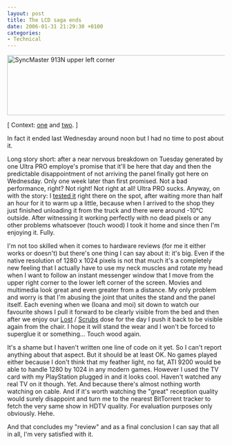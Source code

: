 ```yaml
---
layout: post
title: The LCD saga ends
date: 2006-01-31 21:29:30 +0100
categories:
- Technical
---
```

<img src="http://www.rusiczki.net/blog/blogpics/syncmaster_913n.jpg" width="510" height="139" alt="SyncMaster 913N upper left corner" class="image" />

[ Context: <a href="http://www.rusiczki.net/blog/archives/2005/12/29/lcd_suggestions_anyone">one</a> and <a href="http://www.rusiczki.net/blog/archives/2006/01/19/technically_frustrated">two</a>. ]

In fact it ended last Wednesday around noon but I had no time to post about it.

Long story short: after a near nervous breakdown on Tuesday generated by one Ultra PRO employe's promise that it'll be here that day and then the predictable disappointment of not arriving the panel finally got here on Wednesday. Only one week later than first promised. Not a bad performance, right? Not right! Not right at all! Ultra PRO sucks. Anyway, on with the story: I <a href="http://www.softpedia.com/get/Multimedia/Video/Other-VIDEO-Tools/Nokia-Monitor-Test.shtml">tested it</a> right there on the spot, after waiting more than half an hour for it to warm up a little, because when I arrived to the shop they just finished unloading it from the truck and there were around -10&deg;C outside. After witnessing it working perfectly with no dead pixels or any other problems whatsoever (touch wood) I took it home and since then I'm enjoying it. Fully.

I'm not too skilled when it comes to hardware reviews (for me it either works or doesn't) but there's one thing I can say about it: it's big. Even if the native resolution of 1280 x 1024 pixels is not that much it's a completely new feeling that I actually have to use my neck muscles and rotate my head when I want to follow an instant messenger window that I move from the upper right corner to the lower left corner of the screen. Movies and multimedia look great and even greater from a distance. My only problem and worry is that I'm abusing the joint that unites the stand and the panel itself. Each evening when we (Ioana and moi) sit down to watch our favourite shows I pull it forward to be clearly visible from the bed and then after we enjoy our <a href="http://www.tv.com/lost/show/24313/summary.html">Lost</a> / <a href="http://www.tv.com/scrubs/show/3613/summary.html">Scrubs</a> dose for the day I push it back to be visible again from the chair. I hope it will stand the wear and I won't be forced to superglue it or something... Touch wood again.

It's a shame but I haven't written one line of code on it yet. So I can't report anything about that aspect. But it should be at least OK. No games played either because I don't think that my feather light, no fat, ATI 9200 would be able to handle 1280 by 1024 in any modern games. However I used the TV card with my PlayStation plugged in and it looks cool. Haven't watched any real TV on it though. Yet. And because there's almost nothing worth watching on cable. And if it's worth watching the "great" reception quality would surely disappoint and turn me to the nearest BitTorrent tracker to fetch the very same show in HDTV quality. For evaluation purposes only obviously. Hehe.

And that concludes my "review" and as a final conclusion I can say that all in all, I'm very satisfied with it.
